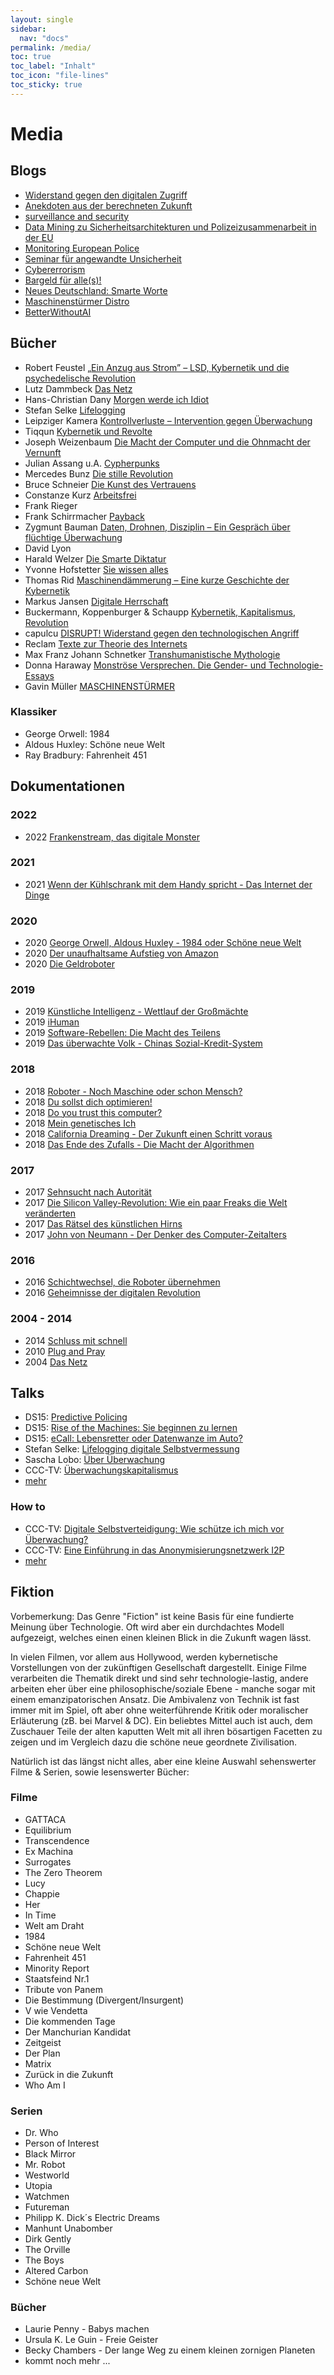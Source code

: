 ```yaml
---
layout: single
sidebar:
  nav: "docs"
permalink: /media/
toc: true
toc_label: "Inhalt"
toc_icon: "file-lines"
toc_sticky: true
---
```


# Media

## Blogs

+  <a href="https://capulcu.blackblogs.org/">Widerstand gegen den digitalen Zugriff</a>
+  <a href="http://blog.pilpul.me/">Anekdoten aus der berechneten Zukunft</a>
+  <a href="http://www.security-informatics.de/blog/">surveillance and security</a>
+  <a href="https://digit.so36.net/">Data Mining zu Sicherheitsarchitekturen und Polizeizusammenarbeit in der EU</a>
+  <a href="https://euro-police.noblogs.org/">Monitoring European Police</a>
+  <a href="http://unsicherheit.tk/">Seminar für angewandte Unsicherheit</a>
+  <a href="https://cybererrorism.noblogs.org/" target="_blank">Cybererrorism</a>
+  <a href="https://cash.blackblogs.org/">Bargeld für alle(s)!</a>
+  <a href="https://www.neues-deutschland.de/rubrik/smarteworte">Neues Deutschland: Smarte Worte</a>
+ <a href="https://maschinenstuermerdistro.noblogs.org">Maschinenstürmer Distro</a>
+ [BetterWithoutAI](https://betterwithout.ai/)

## Bücher

+ Robert Feustel         <a href="https://www.springer.com/us/book/9783658095741" target="_blank">„Ein Anzug aus Strom” – LSD, Kybernetik und die psychedelische Revolution</a>
+ Lutz Dammbeck          <a href="http://www.edition-nautilus.de/programm/politik/buch-978-3-89401-453-7.html" target="_blank">Das Netz</a>
+ Hans-Christian Dany    <a href="http://www.edition-nautilus.de/programm/Flugschriften/buch-978-3-89401-784-2.html" target="_blank">Morgen werde ich Idiot</a>
+ Stefan Selke           <a href="http://www.ullsteinbuchverlage.de/nc/buch/details/lifelogging-9783843706865.html" target="_blank">Lifelogging</a>
+ Leipziger Kamera       <a href="http://leipzigerkamera.twoday.net/" target="_blank">Kontrollverluste – Intervention gegen Überwachung</a>
+ Tiqqun                 <a href="http://www.diaphanes.de/buch/detail/100" target="_blank">Kybernetik und Revolte</a>
+ Joseph Weizenbaum      <a href="http://www.suhrkamp.de/buecher/die_macht_der_computer_und_die_ohnmacht_der_vernunft-joseph_weizenbaum_27874.html" target="_blank">Die Macht der Computer und die Ohnmacht der Vernunft</a>
+ Julian Assang u.A.     <a href="http://www.orbooks.com/catalog/cypherpunks/" target="_blank">Cypherpunks</a>
+ Mercedes Bunz          <a href="http://www.suhrkamp.de/buecher/die_stille_revolution-mercedes_bunz_26043.html" target="_blank">Die stille Revolution</a>
+ Bruce Schneier         <a href="http://www.mitp.de/IT-Web/IT-Sicherheit/Die-Kunst-des-Vertrauens.html" target="_blank">Die Kunst des Vertrauens</a>
+ Constanze Kurz         <a href="http://www.randomhouse.de/Buch/Arbeitsfrei-Eine-Entdeckungsreise-zu-den-Maschinen-die-uns-ersetzen/Constanze-Kurz/e438314.rhd" target="_blank">Arbeitsfrei</a>
+ Frank Rieger
+ Frank Schirrmacher     <a href="http://www.randomhouse.de/Paperback/Payback/Frank-Schirrmacher/Pantheon/e355243.rhd" target="_blank">Payback</a>
+ Zygmunt Bauman         <a href="http://www.suhrkamp.de/buecher/daten_drohnen_disziplin-zygmunt_bauman_12667.html" target="_blank">Daten, Drohnen, Disziplin – Ein Gespräch über flüchtige Überwachung</a>
+ David Lyon
+ Harald Welzer          <a href="http://www.fischerverlage.de/buch/die_smarte_diktatur/9783104036861" target="_blank">Die Smarte Diktatur</a>
+ Yvonne Hofstetter      <a href="https://www.randomhouse.de/Buch/Sie-wissen-alles/Yvonne-Hofstetter/C.-Bertelsmann/e458581.rhd" target="_blank">Sie wissen alles</a>
+ Thomas Rid             <a href="http://www.ullsteinbuchverlage.de/nc/buch/details/maschinendaemmerung-9783549074695.html" target="_blank">Maschinendämmerung – Eine kurze Geschichte der Kybernetik</a>
+ Markus Jansen          <a href="http://www.schmetterling-verlag.de/page-5_isbn-3-89657-076-5.htm">Digitale Herrschaft</a>
+ Buckermann, Koppenburger & Schaupp        <a href="https://www.unrast-verlag.de/neuerscheinungen/kybernetik-kapitalismus-revolutionen-detail">Kybernetik, Kapitalismus, Revolution</a>
+ capulcu       <a href="https://www.unrast-verlag.de/neuerscheinungen/disrupt-detail">DISRUPT! Widerstand gegen den technologischen Angriff</a>
+ Reclam <a href="https://www.reclam.de/detail/978-3-15-019476-8/Texte_zur_Theorie_des_Internets">Texte zur Theorie des Internets</a>
+ Max Franz Johann Schnetker <a href="https://unrast-verlag.de/produkt/transhumanistische-mythologie/">Transhumanistische Mythologie</a>
+ Donna Haraway <a href="https://argument.de/produkt/monstroese-versprechen-die-gender-und-technologie-essays/">Monströse Versprechen. Die Gender- und Technologie-Essays</a>
+ Gavin Müller <a href="https://edition-nautilus.de/programm/maschinenstuermer/">MASCHINENSTÜRMER</a>


### Klassiker

+   George Orwell: 1984
+   Aldous Huxley: Schöne neue Welt
+   Ray Bradbury: Fahrenheit 451

## Dokumentationen

### 2022

+ 2022 <a href="https://www.youtube.com/watch?v=9sJaxRcDFYk">Frankenstream, das digitale Monster</a>

### 2021

+ 2021 <a href="https://www.youtube.com/watch?v=L2aPcUxL95Y">Wenn der Kühlschrank mit dem Handy spricht - Das Internet der Dinge</a>

### 2020

+ 2020 <a href="https://www.youtube.com/watch?v=irKwGHKmQFU">George Orwell, Aldous Huxley - 1984 oder Schöne neue Welt</a>
+ 2020 <a href="https://www.youtube.com/watch?v=z2kQTlNMrZk">Der unaufhaltsame Aufstieg von Amazon </a>
+ 2020 <a href="https://www.youtube.com/watch?v=G4wnZWh7KGQ">Die Geldroboter</a>

### 2019

+ 2019 <a href="https://www.youtube.com/watch?v=wSWcfEwSgF0">Künstliche Intelligenz - Wettlauf der Großmächte</a>
+ 2019 <a href="https://www.youtube.com/watch?v=KtI26eveSfE">iHuman</a>
+ 2019 <a href="https://www.youtube.com/watch?v=rJ9alHLIthw">Software-Rebellen: Die Macht des Teilens </a>
+ 2019 <a href="https://www.youtube.com/watch?v=wYzHSq3dWs0">Das überwachte Volk - Chinas Sozial-Kredit-System</a>

### 2018

+ 2018 <a href="https://www.youtube.com/watch?v=KWR68xb9kPE">Roboter - Noch Maschine oder schon Mensch?</a>
+ 2018 <a href="https://www.youtube.com/watch?v=6XUOQa5zyIc">Du sollst dich optimieren!</a>
+ 2018 <a href="https://www.youtube.com/watch?v=9sJaxRcDFYk">Do you trust this computer?</a>
+ 2018 <a href="https://www.youtube.com/watch?v=F7OYJVwXick">Mein genetisches Ich</a>
+ 2018 <a href="https://www.youtube.com/watch?v=lP6l9rLXvJw">California Dreaming - Der Zukunft einen Schritt voraus</a>
+ 2018 <a href="https://www.youtube.com/watch?v=40sgmDPAOs0">Das Ende des Zufalls - Die Macht der Algorithmen</a>

### 2017

+ 2017 <a href="https://www.youtube.com/watch?v=N9P1SsffCQM">Sehnsucht nach Autorität</a>
+ 2017 <a href="https://www.youtube.com/watch?v=oAdOIxDUEJs">Die Silicon Valley-Revolution: Wie ein paar Freaks die Welt veränderten</a>
+ 2017 <a href="https://www.youtube.com/watch?v=7hQQw1RhVYU">Das Rätsel des künstlichen Hirns</a>
+ 2017 <a href="https://www.youtube.com/watch?v=WTbZRcW_iTM">John von Neumann - Der Denker des Computer-Zeitalters</a>

### 2016

+ 2016 <a href="https://www.youtube.com/watch?v=QWcaayW6vwE">Schichtwechsel, die Roboter übernehmen</a>
+ 2016 <a href="https://archive.org/details/Geheimnisse-digitaler-Revolution_ZDF_2016">Geheimnisse der digitalen Revolution</a>

### 2004 - 2014

+ 2014 <a href="https://www.youtube.com/watch?v=4wOxRY19d0w">Schluss mit schnell</a>
+ 2010 <a href="https://www.youtube.com/watch?v=LfSqBMwyhU4">Plug and Pray</a>
+ 2004 <a href="https://www.youtube.com/watch?v=fHxRuLT4FIE">Das Netz</a>

## Talks

+ DS15: <a href="https://media.ccc.de/v/DS2015-7060-predictive_policing" target="_blank">Predictive Policing</a>
+ DS15: <a href="https://media.ccc.de/v/DS2015-7085-rise_of_the_machines_sie_beginnen_zu_lernen" target="_blank">Rise of the Machines: Sie beginnen zu lernen</a>
+ DS15: <a href="https://media.ccc.de/v/DS2015-6988-ecall_-_lebensretter_oder_datenwanze_im_auto" target="_blank">eCall: Lebensretter oder Datenwanze im Auto?</a>
+ Stefan Selke: <a href="https://www.youtube.com/watch?v=t76asVp9KgU" target="_blank">Lifelogging digitale Selbstvermessung</a>
+ Sascha Lobo: <a href="https://www.youtube.com/watch?v=d1qOkJcn2c4" target="_blank">Über Überwachung</a>
+ CCC-TV: <a href="https://media.ccc.de/browse/conferences/cryptocon/2015/CC15_-_34_-_de_-_eisengiesserei_-_201505101900_-_uberwachungskapitalismus_-_toby.html#video" target="_blank">Überwachungskapitalismus</a>
+ <a title="CCC-TV" href="https://media.ccc.de/tags/" target="_blank">mehr</a>

### How to
+ CCC-TV: <a href="https://media.ccc.de/browse/conferences/datenspuren/2014/DS2014_-_5925_-_de_-_kleiner_saal_-_201409131300_-_digitale_selbstverteidigung_-_wie_schutze_ich_mich_vor_uberwachung_-_stefan_bocker.html#video" target="_blank">Digitale Selbstverteidigung: Wie schütze ich mich vor Überwachung?</a>
+ CCC-TV: <a href="https://media.ccc.de/browse/conferences/datenspuren/2014/DS2014_-_5988_-_de_-_grosser_saal_-_201409131400_-_unsichtbar_durchs_netz_mit_i2p_-_qbi.html#video" target="_blank">Eine Einführung in das Anonymisierungsnetzwerk I2P</a>
+ <a title="CCC-TV" href="https://media.ccc.de/" target="_blank">mehr</a>

## Fiktion

   Vorbemerkung:
   Das Genre "Fiction" ist keine Basis für eine fundierte Meinung über Technologie. Oft wird aber ein 
   durchdachtes Modell aufgezeigt, welches einen einen kleinen Blick in die Zukunft wagen lässt.

   In vielen Filmen, vor allem aus Hollywood, werden kybernetische 
   Vorstellungen von der zukünftigen Gesellschaft dargestellt. Einige Filme verarbeiten die 
   Thematik direkt und sind sehr technologie-lastig, andere arbeiten eher über 
   eine philosophische/soziale Ebene - manche sogar mit einem emanzipatorischen Ansatz. Die Ambivalenz von Technik ist fast immer mit im 
   Spiel, oft aber ohne weiterführende Kritik oder moralischer Erläuterung (zB. bei Marvel & DC). Ein beliebtes Mittel auch ist 
   auch, dem Zuschauer Teile der alten kaputten Welt mit all ihren 
   bösartigen Facetten zu zeigen und im Vergleich dazu die schöne neue 
   geordnete Zivilisation. 

   Natürlich ist das längst nicht alles, aber eine kleine Auswahl 
   sehenswerter Filme & Serien, sowie lesenswerter Bücher:

### Filme
+ GATTACA
+ Equilibrium
+ Transcendence
+ Ex Machina
+ Surrogates
+ The Zero Theorem
+ Lucy
+ Chappie
+ Her
+ In Time
+ Welt am Draht
+ 1984
+ Schöne neue Welt
+ Fahrenheit 451
+ Minority Report
+ Staatsfeind Nr.1
+ Tribute von Panem
+ Die Bestimmung (Divergent/Insurgent)
+ V wie Vendetta
+ Die kommenden Tage
+ Der Manchurian Kandidat
+ Zeitgeist
+ Der Plan
+ Matrix
+ Zurück in die Zukunft
+ Who Am I

### Serien
+ Dr. Who
+ Person of Interest
+ Black Mirror
+ Mr. Robot
+ Westworld
+ Utopia
+ Watchmen
+ Futureman
+ Philipp K. Dick´s Electric Dreams
+ Manhunt Unabomber
+ Dirk Gently
+ The Orville
+ The Boys
+ Altered Carbon
+ Schöne neue Welt

### Bücher
+ Laurie Penny - Babys machen
+ Ursula K. Le Guin - Freie Geister
+ Becky Chambers - Der lange Weg zu einem kleinen zornigen Planeten
+ kommt noch mehr ...
